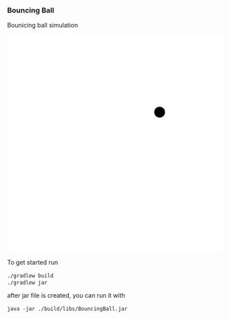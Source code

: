 ### Bouncing Ball

Bounicing ball simulation

![Bouncing call simulation](bouncing-ball.png "Bouncing call simulation")

To get started run

```shell
./gradlew build
./gradlew jar
```

after jar file is created, you can run it with

```shell
java -jar ./build/libs/BouncingBall.jar
```
